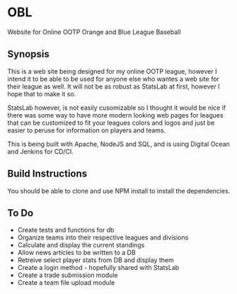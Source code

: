 # OBL
Website for Online OOTP Orange and Blue League Baseball

## Synopsis
This is a web site being designed for my online OOTP league, however I intend
it to be able to be used for anyone else who wantes a web site for their league
as well. It will not be as robust as StatsLab at first, however I hope that to
make it so.

StatsLab however, is not easily cusomizable so I thought it would be nice if
there was some way to have more modern looking web pages for leagues that can
be customized to fit your leagues colors and logos and just be easier to
peruse for information on players and teams.

This is being built with Apache, NodeJS and SQL, and is using Digital Ocean and
Jenkins for CD/CI.

## Build Instructions
You should be able to clone and use NPM install to install the dependencies.

## To Do
- Create tests and functions for db
- Organize teams into their respective leagues and divisions
- Calculate and display the current standings
- Allow news articles to be written to a DB
- Retreive select player stats from DB and display them
- Create a login method - hopefully shared with StatsLab
- Create a trade submission module
- Create a team file upload module